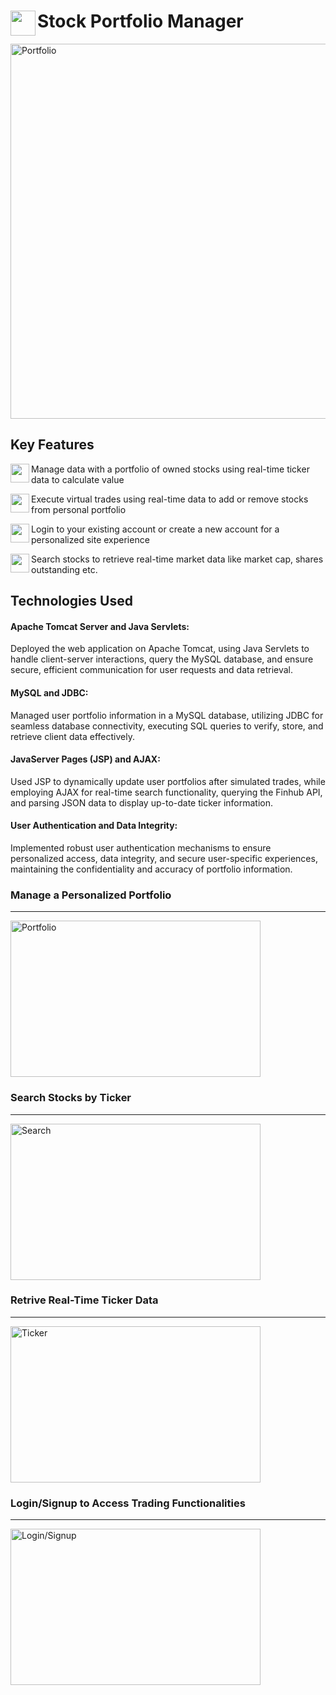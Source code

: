 <span align="left">
  <img src="https://cdn-icons-png.freepik.com/512/12071/12071716.png" width=40 height=40 align="left" />
  <h1 align="left">Stock Portfolio Manager</h1>
</span>

<img align="center" width="600" alt="Portfolio" src="https://github.com/user-attachments/assets/ab4b3776-2fc7-424c-aea5-32cdec9590f3">

## Key Features

<div align="left">
  <img src="https://static-00.iconduck.com/assets.00/database-mysql-icon-462x512-6itsq0zm.png" width=30 height=30 align="left" />
  <p align="left" >Manage data with a portfolio of owned stocks using real-time ticker data to calculate value</p>
</div>
<div align="left">
  <img src="https://cdn-icons-png.flaticon.com/512/4175/4175980.png" width=30 height=30 align="left" />
  <p align="left"> Execute virtual trades using real-time data to add or remove stocks from personal portfolio</p>
</div>
<div align="left">
  <img src="https://cdn-icons-png.flaticon.com/512/295/295128.png" width=30 height=30 align="left" />
  <p align="left">Login to your existing account or create a new account for a personalized site experience</p>
</div>
<div align="left">
  <img src="https://freeiconshop.com/wp-content/uploads/edd/search-var-flat.png" width=30 height=30 align="left" />
  <p align="left">Search stocks to retrieve real-time market data like market cap, shares outstanding etc.</p>
</div>


## Technologies Used

<div>
  <p>
    <h4>Apache Tomcat Server and Java Servlets:</h4> 
    Deployed the web application on Apache Tomcat, using Java Servlets to handle client-server interactions, query the MySQL database, and ensure secure, efficient communication for user requests and data retrieval.
  </p>
  <p>
    <h4>MySQL and JDBC:</h4> 
    Managed user portfolio information in a MySQL database, utilizing JDBC for seamless database connectivity, executing SQL queries to verify, store, and retrieve client data effectively.
  </p>
  <p>
    <h4>JavaServer Pages (JSP) and AJAX:</h4>
    Used JSP to dynamically update user portfolios after simulated trades, while employing AJAX for real-time search functionality, querying the Finhub API, and parsing JSON data to display up-to-date ticker information.
  </p>
  <p>
    <h4>User Authentication and Data Integrity:</h4>
    Implemented robust user authentication mechanisms to ensure personalized access, data integrity, and secure user-specific experiences, maintaining the confidentiality and accuracy of portfolio information.
  </p>
</div>


### Manage a Personalized Portfolio

--- 

<img width="400" height="250" alt="Portfolio" src="https://github.com/user-attachments/assets/ab4b3776-2fc7-424c-aea5-32cdec9590f3">


### Search Stocks by Ticker

---

<img width="400" height="250" alt="Search" src="https://github.com/user-attachments/assets/9b3f9e6d-509d-4cc7-a0e7-1d0888590e69">

### Retrive Real-Time Ticker Data

---

<img width="400" height="250" alt="Ticker" src="https://github.com/user-attachments/assets/2212501f-fe88-40a5-95d7-011eb85b0608">


### Login/Signup to Access Trading Functionalities

---

<img width="400" height="250" alt="Login/Signup" src="https://github.com/user-attachments/assets/47674273-5d26-45f0-a195-c2505a9255e8">

